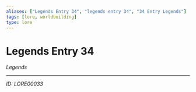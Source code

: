 ```yaml
---
aliases: ["Legends Entry 34", "legends entry 34", "34 Entry Legends"]
tags: [lore, worldbuilding]
type: lore
---
```


# Legends Entry 34

*Legends*

---
*ID: LORE00033*